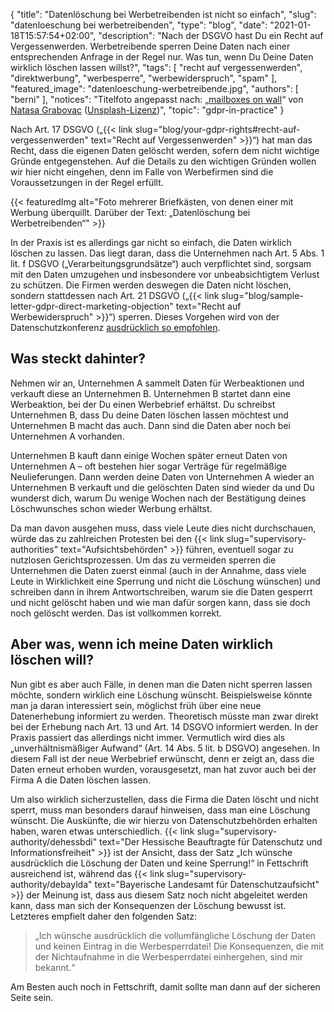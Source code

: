 {
    "title": "Datenlöschung bei Werbetreibenden ist nicht so einfach",
    "slug": "datenloeschung bei werbetreibenden",
    "type": "blog",
    "date": "2021-01-18T15:57:54+02:00",
    "description": "Nach der DSGVO hast Du ein Recht auf Vergessenwerden. Werbetreibende sperren Deine Daten nach einer entsprechenden Anfrage in der Regel nur. Was tun, wenn Du Deine Daten wirklich löschen lassen willst?",
    "tags": [ "recht auf vergessenwerden", "direktwerbung", "werbesperre", "werbewiderspruch", "spam" ],
    "featured_image": "datenloeschung-werbetreibende.jpg",
    "authors": [ "berni" ],
    "notices": "Titelfoto angepasst nach: „[mailboxes on wall](https://unsplash.com/photos/eRp165wNxro)“ von [Natasa Grabovac](https://unsplash.com/@tashanatra) ([Unsplash-Lizenz](https://unsplash.com/license))",
    "topic": "gdpr-in-practice"
}


Nach Art. 17 DSGVO („{{< link slug="blog/your-gdpr-rights#recht-auf-vergessenwerden" text="Recht auf Vergessenwerden" >}}“) hat man das Recht, dass die eigenen Daten gelöscht werden, sofern dem nicht wichtige Gründe entgegenstehen. Auf die Details zu den wichtigen Gründen wollen wir hier nicht eingehen, denn im Falle von Werbefirmen sind die Voraussetzungen in der Regel erfüllt.

{{< featuredImg alt="Foto mehrerer Briefkästen, von denen einer mit Werbung überquillt. Darüber der Text: „Datenlöschung bei Werbetreibenden“" >}}

In der Praxis ist es allerdings gar nicht so einfach, die Daten wirklich löschen zu lassen. Das liegt daran, dass die Unternehmen nach Art. 5 Abs. 1 lit. f DSGVO („Verarbeitungsgrundsätze“) auch verpflichtet sind, sorgsam mit den Daten umzugehen und insbesondere vor unbeabsichtigtem Verlust zu schützen. Die Firmen werden deswegen die Daten nicht löschen, sondern stattdessen nach Art. 21 DSGVO („{{< link slug="blog/sample-letter-gdpr-direct-marketing-objection" text="Recht auf Werbewiderspruch" >}}“) sperren. Dieses Vorgehen wird von der Datenschutzkonferenz [ausdrücklich so empfohlen](https://www.datenschutzkonferenz-online.de/media/oh/20181107_oh_werbung.pdf).

## Was steckt dahinter?

Nehmen wir an, Unternehmen A sammelt Daten für Werbeaktionen und verkauft diese an Unternehmen B. Unternehmen B startet dann eine Werbeaktion, bei der Du einen Werbebrief erhältst. Du schreibst Unternehmen B, dass Du deine Daten löschen lassen möchtest und Unternehmen B macht das auch. Dann sind die Daten aber noch bei Unternehmen A vorhanden.

Unternehmen B kauft dann einige Wochen später erneut Daten von Unternehmen A – oft bestehen hier sogar Verträge für regelmäßige Neulieferungen. Dann werden deine Daten von Unternehmen A wieder an Unternehmen B verkauft und die gelöschten Daten sind wieder da und Du wunderst dich, warum Du wenige Wochen nach der Bestätigung deines Löschwunsches schon wieder Werbung erhältst.

Da man davon ausgehen muss, dass viele Leute dies nicht durchschauen, würde das zu zahlreichen Protesten bei den {{< link slug="supervisory-authorities" text="Aufsichtsbehörden" >}} führen, eventuell sogar zu nutzlosen Gerichtsprozessen. Um das zu vermeiden sperren die Unternehmen die Daten zuerst einmal (auch in der Annahme, dass viele Leute in Wirklichkeit eine Sperrung und nicht die Löschung wünschen) und schreiben dann in ihrem Antwortschreiben, warum sie die Daten gesperrt und nicht gelöscht haben und wie man dafür sorgen kann, dass sie doch noch gelöscht werden. Das ist vollkommen korrekt.

## Aber was, wenn ich meine Daten wirklich löschen will?

Nun gibt es aber auch Fälle, in denen man die Daten nicht sperren lassen möchte, sondern wirklich eine Löschung wünscht. Beispielsweise könnte man ja daran interessiert sein, möglichst früh über eine neue Datenerhebung informiert zu werden. Theoretisch müsste man zwar direkt bei der Erhebung nach Art. 13 und Art. 14 DSGVO informiert werden. In der Praxis passiert das allerdings nicht immer. Vermutlich wird dies als „unverhältnismäßiger Aufwand“ (Art. 14 Abs. 5 lit. b DSGVO) angesehen. In diesem Fall ist der neue Werbebrief erwünscht, denn er zeigt an, dass die Daten erneut erhoben wurden, vorausgesetzt, man hat zuvor auch bei der Firma A die Daten löschen lassen.

Um also wirklich sicherzustellen, dass die Firma die Daten löscht und nicht sperrt, muss man besonders darauf hinweisen, dass man eine Löschung wünscht. Die Auskünfte, die wir hierzu von Datenschutzbehörden erhalten haben, waren etwas unterschiedlich. {{< link slug="supervisory-authority/dehessbdi" text="Der Hessische Beauftragte für Datenschutz und Informationsfreiheit" >}} ist der Ansicht, dass der Satz „Ich wünsche ausdrücklich die Löschung der Daten und keine Sperrung!“ in Fettschrift ausreichend ist, während das {{< link slug="supervisory-authority/debaylda" text="Bayerische Landesamt für Datenschutzaufsicht" >}} der Meinung ist, dass aus diesem Satz noch nicht abgeleitet werden kann, dass man sich der Konsequenzen der Löschung bewusst ist. Letzteres empfielt daher den folgenden Satz:

> „Ich wünsche ausdrücklich die vollumfängliche Löschung der Daten und keinen Eintrag in die Werbesperrdatei! Die Konsequenzen, die mit der Nichtaufnahme in die Werbesperrdatei einhergehen, sind mir bekannt.“

Am Besten auch noch in Fettschrift, damit sollte man dann auf der sicheren Seite sein.
